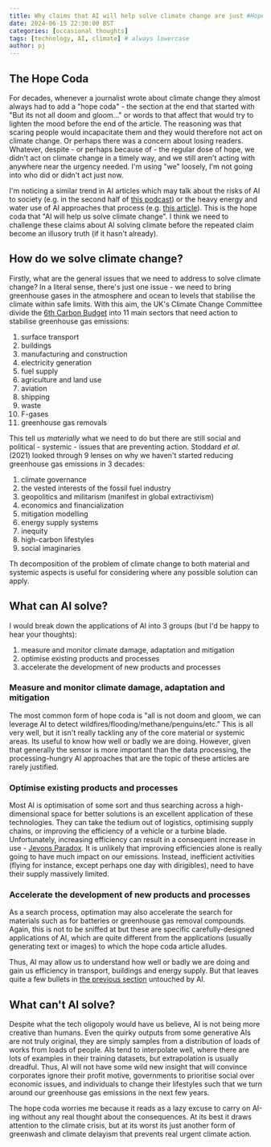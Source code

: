 ```yaml
---
title: Why claims that AI will help solve climate change are just #HopeCoda
date: 2024-06-15 22:30:00 BST
categories: [occasional thoughts]
tags: [technology, AI, climate] # always lowercase
author: pj
---
```


## The Hope Coda

For decades, whenever a journalist wrote about climate change they almost always had to add a "hope coda" - the section at the end that started with "But its not all doom and gloom..." or words to that affect that would try to lighten the mood before the end of the article. The reasoning was that scaring people would incapacitate them and they would therefore not act on climate change. Or perhaps there was a concern about losing readers. Whatever, despite - or perhaps because of - the regular dose of hope, we didn't act on climate change in a timely way, and we still aren't acting with anywhere near the urgency needed. I'm using "we" loosely, I'm not going into who did or didn't act just now.

I'm noticing a similar trend in AI articles which may talk about the risks of AI to society (e.g. in the second half of [this podcast](https://scientificadvice.eu/podcast/andrea-emilio-rizzoli-and-manuel-kugler-on-ai-in-science-and-science-advice/)) or the heavy energy and water use of AI approaches that process (e.g. [this article](https://uk.pcmag.com/ai/151956/power-hungry-ai-is-eating-the-planet-is-it-also-our-best-chance-to-save-it)). This is the hope coda that "AI will help us solve climate change". I think we need to challenge these claims about AI solving climate before the repeated claim become an illusory truth (if it hasn't already). 

## How do we solve climate change?

Firstly, what are the general issues that we need to address to solve climate change? In a literal sense, there's just one issue - we need to bring greenhouse gases in the atmosphere and ocean to levels that stabilise the climate within safe limits. With this aim, the UK's Climate Change Committee divide the [6th Carbon Budget](https://www.theccc.org.uk/publication/sixth-carbon-budget) into 11 main sectors that need action to stabilise greenhouse gas emissions:
1. surface transport
1. buildings
1. manufacturing and construction
1. electricity generation
1. fuel supply
1. agriculture and land use
1. aviation
1. shipping
1. waste
1. F-gases
1. greenhouse gas removals

This tell us *materially* what we need to do but there are still social and political - systemic - issues that are preventing action. Stoddard *et al*. (2021)  looked through 9 lenses on why we haven't started reducing greenhouse gas emissions in 3 decades:
1. climate governance
1. the vested interests of the fossil fuel industry
1. geopolitics and militarism (manifest in global extractivism)
1. economics and financialization
1. mitigation modelling
1. energy supply systems
1. inequity
1. high-carbon lifestyles
1. social imaginaries

Th decomposition of the problem of climate change to both material and systemic aspects is useful for considering where any possible solution can apply.

## What can AI solve?

I would break down the applications of AI into 3 groups (but I'd be happy to hear your thoughts):
1. measure and monitor climate damage, adaptation and mitigation 
1. optimise existing products and processes
1. accelerate the development of new products and processes

### Measure and monitor climate damage, adaptation and mitigation

The most common form of hope coda is "all is not doom and gloom, we can leverage AI to detect wildfires/flooding/methane/penguins/etc." This is all very well, but it isn't really tackling any of the core material or systemic areas. Its useful to know how well or badly we are doing. However, given that generally the sensor is more important than the data processing, the processing-hungry AI approaches that are the topic of these articles are rarely justified. 

### Optimise existing products and processes

Most AI is optimisation of some sort and thus searching across a high-dimensional space for better solutions is an excellent application of these technologies. They can take the tedium out of logistics, optimising supply chains, or improving the efficiency of a vehicle or a turbine blade. Unfortunately, increasing efficiency can  result in a consequent increase in use - [Jevons Paradox](https://en.wikipedia.org/wiki/Jevons_paradox). It is unlikely that improving efficiencies alone is really going to have much impact on our emissions. Instead, inefficient activities (flying for instance, except perhaps one day with dirigibles), need to have their supply massively limited.

### Accelerate the development of new products and processes

As a search process, optimation may also accelerate the search for materials such as for batteries or greenhouse gas removal compounds. Again, this is not to be sniffed at but these are specific carefully-designed applications of AI, which are quite different from the applications (usually generating text or images) to which the hope coda article alludes.

Thus, AI may allow us to understand how well or badly we are doing and gain us efficiency in transport, buildings and energy supply. But that leaves quite a few bullets in [the previous section](#how-do-we-solve-climate-change) untouched by AI.

## What can't AI solve?

Despite what the tech oligopoly would have us believe, AI is not being more creative than humans. Even the quirky outputs from some generative AIs are not truly original, they are simply samples from a distribution of loads of works from loads of people. AIs tend to interpolate well, where there are lots of examples in their training datasets, but extrapolation is usually dreadful. Thus, AI will not have some wild new insight that will convince corporates ignore their profit motive, governments to prioritise social over economic issues, and individuals to change their lifestyles such that we turn around our greenhouse gas emissions in the next few years.

The hope coda worries me because it reads as a lazy excuse to carry on AI-ing without any real thought about the consequences. At its best it draws attention to the climate crisis, but at its worst its just another form of greenwash and climate delayism that prevents real urgent climate action.